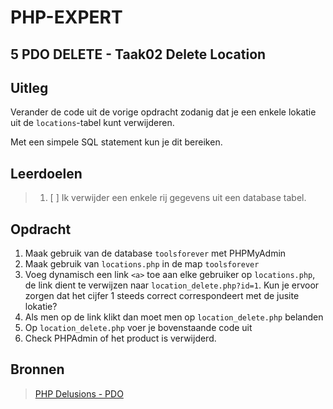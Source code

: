 # PHP-EXPERT

## 5 PDO DELETE - Taak02 Delete Location

## Uitleg

Verander de code uit de vorige opdracht zodanig dat je een enkele lokatie uit de `locations`-tabel kunt verwijderen.

Met een simpele SQL statement kun je dit bereiken.

## Leerdoelen

> 1. [ ] Ik verwijder een enkele rij gegevens uit een database tabel.

## Opdracht

1. Maak gebruik van de database `toolsforever` met PHPMyAdmin
2. Maak gebruik van `locations.php` in de map `toolsforever`
3. Voeg dynamisch een link `<a>` toe aan elke gebruiker op `locations.php`, de link dient te verwijzen naar `location_delete.php?id=1`. Kun je ervoor zorgen dat het cijfer 1 steeds correct correspondeert met de jusite lokatie?
4. Als men op de link klikt dan moet men op `location_delete.php` belanden
5. Op `location_delete.php` voer je bovenstaande code uit
6. Check PHPAdmin of het product is verwijderd.

## Bronnen

> [PHP Delusions - PDO](https://phpdelusions.net/pdo)  
